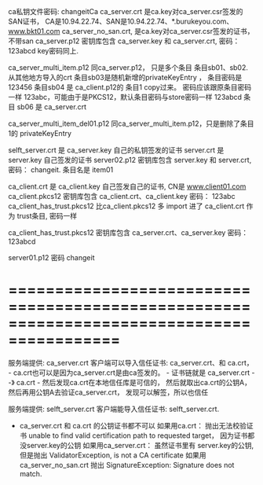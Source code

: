 
ca私钥文件密码: changeitCa
ca_server.crt 是ca.key对ca_server.csr签发的SAN证书， CA是10.94.22.74、SAN是10.94.22.74、*.burukeyou.com、www.bkt01.com
ca_server_no_san.crt,  是ca.key对ca_server.csr签发的证书， 不带san
ca_server.p12 密钥库包含 ca_server.key 和 ca_server.crt, 密码： 123abcd  key密码同上. 

ca_server_multi_item.p12 同ca_server.p12， 只是多个条目 
    条目sb01、sb02.  从其他地方导入的crt
    条目sb03是随机新增的privateKeyEntry ， 条目密码是 123456
    条目sb04 是 ca_client.p12的 条目1 copy过来。 密码应该跟原条目密码一样 123abc，可能由于是PKCS12，默认条目密码与store密码一样 123abcd
    条目 sb06 是 ca_server.crt

ca_server_multi_item_del01.p12 同ca_server_multi_item.p12，只是删除了条目1的 privateKeyEntry

selft_server.crt 是 ca_server.key 自己的私钥签发的证书
server.crt 是 server.key 自己签发的证书
server02.p12 密钥库包含 server.key 和 server.crt, 密码： changeit.   条目名是 item01


ca_client.crt 是 ca_client.key 自己签发自己的证书, CN是 www.client01.com
ca_client.pkcs12 密钥库包含 ca_client.crt、ca_client.key 密码： 123abc
ca_client_has_trust.pkcs12 比ca_client.pkcs12 多 import 进了 ca_client.crt 作为 trust条目, 密码一样


ca_client_has_trust.pkcs12  密钥库包含 ca_server.crt、ca_server.key 密码： 123abcd

server01.p12 密码 changeit

# ==========================================================================================
服务端提供: ca_server.crt
客户端可以导入信任证书:  ca_server.crt、和 ca.crt，
    - ca.crt也可以是因为ca_server.crt是由ca签发的。
    - 证书链就是  ca_server.crt --》 ca.crt
    - 然后发现ca.crt在本地信任库是可信的， 然后就取出ca.crt的公钥A， 然后再用公钥A去验证ca_server.crt， 发现可以解签，所以也信任


 服务端提供: selft_server.crt
 客户端能导入信任证书:    selft_server.crt.
 -  ca_server.crt 和 ca.crt 的公钥证书都不可以
    如果用ca.crt：   抛出无法校验证书 unable to find valid certification path to requested target， 因为证书都没server.key的公钥
    如果用ca_server.crt： 虽然证书里有 server.key的公钥, 但是抛出 ValidatorException, is not a CA certificate
    如果用 ca_server_no_san.crt    抛出  SignatureException: Signature does not match.

